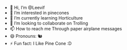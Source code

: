 - 👋 Hi, I’m @Leevif
- 👀 I’m interested in pinecones
- 🌱 I’m currently learning Horticulture
- 💞️ I’m looking to collaborate on Trolling
- 📫 How to reach me Through paper airplane messages
- 😄 Pronouns: 🐿️
- ⚡ Fun fact: I Like Pine Cone :D

<!---
Leevif/Leevif is a ✨ special ✨ repository because its `README.md` (this file) appears on your GitHub profile.
You can click the Preview link to take a look at your changes.
--->
